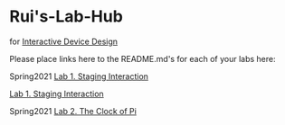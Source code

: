# Rui's-Lab-Hub
for [Interactive Device Design](https://github.com/FAR-Lab/Developing-and-Designing-Interactive-Devices/)

Please place links here to the README.md's for each of your labs here:

Spring2021
[Lab 1. Staging Interaction](Lab%201/) </br>

[Lab 1. Staging Interaction](Lab%201/)

Spring2021
[Lab 2. The Clock of Pi](Lab%202/)
